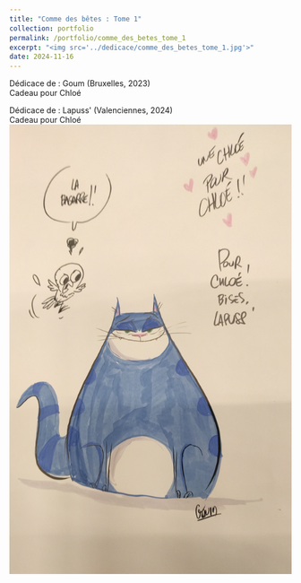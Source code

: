 ```yaml
---
title: "Comme des bêtes : Tome 1"
collection: portfolio
permalink: /portfolio/comme_des_betes_tome_1
excerpt: "<img src='../dedicace/comme_des_betes_tome_1.jpg'>"
date: 2024-11-16
---
```


Dédicace de : Goum (Bruxelles, 2023)<br>Cadeau pour Chloé

Dédicace de : Lapuss' (Valenciennes, 2024)<br>Cadeau pour Chloé
<img src='../dedicace/comme_des_betes_tome_1.jpg'>
